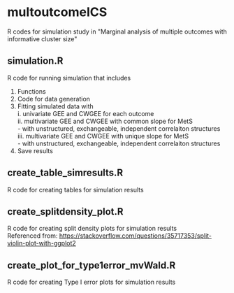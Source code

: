 # multoutcomeICS
R codes for simulation study in "Marginal analysis of multiple outcomes with informative cluster size"

## simulation.R
R code for running simulation that includes
1. Functions
2. Code for data generation
3. Fitting simulated data with<br/>
      i. univariate GEE and CWGEE for each outcome<br/>
      ii. multivariate GEE and CWGEE with common slope for MetS<br/>
           - with unstructured, exchangeable, independent correlaiton structures<br/>
      iii. multivariate GEE and CWGEE with unique slope for MetS<br/>
             - with unstructured, exchangeable, independent correlaiton structures
4. Save results 

## create_table_simresults.R
R code for creating tables for simulation results

## create_splitdensity_plot.R
R code for creating split density plots for simulation results  
Referenced from: https://stackoverflow.com/questions/35717353/split-violin-plot-with-ggplot2

## create_plot_for_type1error_mvWald.R
R code for creating Type I error plots for simulation results
